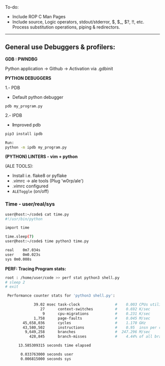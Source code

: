 To-do:
* Include ROP C Man Pages
* Include source, Logic operators, stdout/stderror, $, $_, $?, !!, etc. Process substitution operations, piping & redirectors.

---

## General use Debuggers & profilers:

**GDB : PWNDBG**

Python application -> Github -> Activation via .gdbinit

**PYTHON DEBUGGERS**

1.- PDB

- Default python debugger

```
pdb my_program.py
```

2.- IPDB 

- **I**mproved pdb

```bash
pip3 install ipdb

Run:
python -m ipdb my_program.py
```

**(PYTHON) LINTERS - vim + python**

(ALE TOOLS):

- Install i.e. flake8 or pyflake
- .vimrc -> ale tools (Plug 'w0rp/ale')
- .vimrc configured
- `ALEToggle` (on/off)

### Time - user/real/sys

```bash
user@host:~/code$ cat time.py
#!/usr/bin/python

import time

time.sleep(7)
user@host:~/code$ time python3 time.py

real	0m7.034s
user	0m0.023s
sys	0m0.008s
```

**PERF: Tracing Program stats:**

```bash
root : /home/user/code >> perf stat python3 shell.py
# sleep 2
# exit

 Performance counter stats for 'python3 shell.py':

             39.02 msec task-clock                #    0.003 CPUs utilized          
                27      context-switches          #    0.692 K/sec                  
                 9      cpu-migrations            #    0.231 K/sec                  
             1,758      page-faults               #    0.045 M/sec                  
        45,658,036      cycles                    #    1.170 GHz                    
        43,580,502      instructions              #    0.95  insn per cycle         
         9,649,258      branches                  #  247.296 M/sec                  
           428,845      branch-misses             #    4.44% of all branches        

      13.585309315 seconds time elapsed

       0.033763000 seconds user
       0.006815000 seconds sys
```

